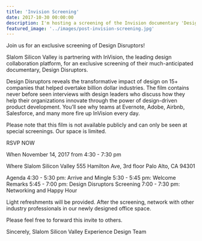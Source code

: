 ```yaml
---
title: 'Invision Screening'
date: 2017-10-30 00:00:00
description: I'm hosting a screening of the Invision documentary 'Design Disruptors'
featured_image: '../images/post-invision-screening.jpg'
---
```


Join us for an exclusive screening of Design Disruptors!
 
Slalom Silicon Valley is partnering with InVision, the leading design collaboration platform, for an exclusive screening of their much-anticipated documentary, Design Disruptors. 

Design Disruptors reveals the transformative impact of design on 15+ companies that helped overtake billion dollar industries. The film contains never before seen interviews with design leaders who discuss how they help their organizations innovate through the power of design-driven product development. You’ll see why teams at Evernote, Adobe, Airbnb, Salesforce, and many more fire up InVision every day. 

Please note that this film is not available publicly and can only be seen at special screenings. Our space is limited. 

RSVP NOW

When
November 14, 2017 from 4:30 - 7:30 pm

Where 
Slalom Silicon Valley
555 Hamilton Ave, 3rd floor
Palo Alto, CA 94301

Agenda
4:30 - 5:30 pm: Arrive and Mingle
5:30 - 5:45 pm: Welcome Remarks
5:45 - 7:00 pm: Design Disruptors Screening
7:00 - 7:30 pm: Networking and Happy Hour

Light refreshments will be provided. After the screening, network with other industry professionals in our newly designed office space. 

Please feel free to forward this invite to others. 
 
Sincerely,
Slalom Silicon Valley Experience Design Team